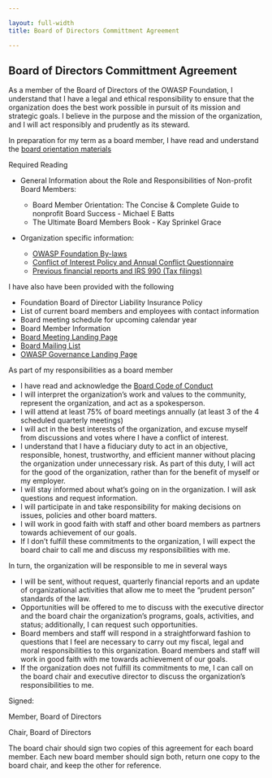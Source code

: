 ```yaml
---

layout: full-width
title: Board of Directors Committment Agreement

---
```

## Board of Directors Committment Agreement

As a member of the Board of Directors of the OWASP Foundation, I understand that I have a legal and ethical responsibility to ensure that the organization does the best work possible in pursuit of its mission and strategic goals. I believe in the purpose and the mission of the organization, and I will act responsibly and prudently as its steward.

In preparation for my term as a board member, I have read and understand the [board orientation materials](/www-policy/operational/board-orientation)

Required Reading
- General Information about the Role and Responsibilities of Non-profit Board Members:
   - Board Member Orientation: The Concise & Complete Guide to nonprofit Board Success - Michael E Batts
   - The Ultimate Board Members Book - Kay Sprinkel Grace

- Organization specific information:
   - [OWASP Foundation By-laws](/assets/legal/bylaws)
   - [Conflict of Interest Policy and Annual Conflict Questionnaire](/www-policy/operational/conflict-of-interest)
   - [Previous financial reports and IRS 990 (Tax filings)](/finance)

I have also have been provided with the following
- Foundation Board of Director Liability Insurance Policy
- List of current board members and employees with contact information
- Board meeting schedule for upcoming calendar year
- Board Member Information
- [Board Meeting Landing Page](/www-board)
- [Board Mailing List](https://groups.google.com)
- [OWASP Governance Landing Page](/governance)

As part of my responsibilities as a board member
- I have read and acknowledge the [Board Code of Conduct](/www-policy/operational/board-code-of-conduct)
- I will interpret the organization’s work and values to the community, represent the organization, and act as a spokesperson.
- I will attend at least 75% of board meetings annually (at least 3 of the 4 scheduled quarterly meetings)
- I will act in the best interests of the organization, and excuse myself from discussions and votes where I have a conflict of interest.
- I understand that I have a fiduciary duty to act in an objective, responsible, honest, trustworthy, and efficient manner without placing the organization under unnecessary risk. As part of this duty, I will act for the good of the organization, rather than for the benefit of myself or my employer.
- I will stay informed about what’s going on in the organization. I will ask questions and request information.
- I will participate in and take responsibility for making decisions on issues, policies and other board matters.
- I will work in good faith with staff and other board members as partners towards achievement of our goals.
- If I don’t fulfill these commitments to the organization, I will expect the board chair to call me and discuss my responsibilities with me.

In turn, the organization will be responsible to me in several ways
- I will be sent, without request, quarterly financial reports and an update of organizational activities that allow me to meet the “prudent person” standards of the law.
- Opportunities will be offered to me to discuss with the executive director and the board chair the organization’s programs, goals, activities, and status; additionally, I can request such opportunities.
-  Board members and staff will respond in a straightforward fashion to questions that I feel are necessary to carry out my fiscal, legal and moral responsibilities to this organization. Board members and staff will work in good faith with me towards achievement of our goals.
- If the organization does not fulfill its commitments to me, I can call on the board chair and executive director to discuss the organization’s responsibilities to me.


Signed:


Member, Board of Directors

Chair, Board of Directors

The board chair should sign two copies of this agreement for each board member. Each new board member should sign both, return one copy to the board chair, and keep the other for reference.
